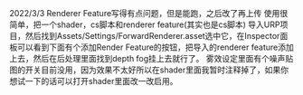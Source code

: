 2022/3/3
Renderer Feature写得有点问题，但是能跑，之后改了再上传
使用很简单，把一个shader，cs脚本和renderer feature(其实也是cs脚本) 导入URP项目，然后找到Assets/Settings/ForwardRenderer.asset选中它，在Inspector面板可以看到下面有个添加Render Feature的按钮，把导入的renderer feature添加上去，然后在后处理里面找到depth fog挂上去就行了。
雾效设定里面有个噪声贴图的开关目前没用，因为效果不太好所以在shader里面我暂时注释掉了，如果你想试一下的话可以打开shader里面改一改启用。
